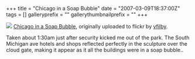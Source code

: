 +++
title = "Chicago in a Soap Bubble"
date = "2007-03-09T18:37:00Z"
tags = []
galleryprefix = ""
gallerythumbnailprefix = ""
+++

[![](http://farm1.static.flickr.com/140/318898832_572948af55.jpg)](http://www.flickr.com/photos/vfilby/318898832/
"photo sharing" ) [Chicago in a Soap
Bubble](http://www.flickr.com/photos/vfilby/318898832/), originally uploaded
to flickr by [vfilby](http://www.flickr.com/people/vfilby/).

Taken about 1:30am just after security kicked me out of the park. The South
Michigan ave hotels and shops reflected perfectly in the sculpture over the
cloud gate, making it appear as it all the buildings were in a soap bubble..

